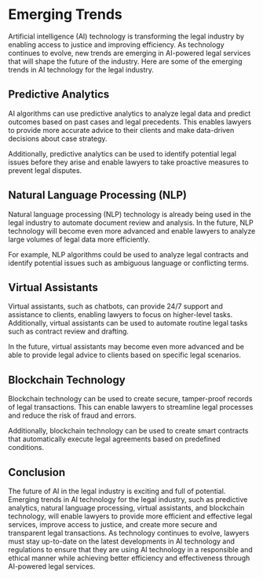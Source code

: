 Emerging Trends
==============================================================

Artificial intelligence (AI) technology is transforming the legal industry by enabling access to justice and improving efficiency. As technology continues to evolve, new trends are emerging in AI-powered legal services that will shape the future of the industry. Here are some of the emerging trends in AI technology for the legal industry.

Predictive Analytics
--------------------

AI algorithms can use predictive analytics to analyze legal data and predict outcomes based on past cases and legal precedents. This enables lawyers to provide more accurate advice to their clients and make data-driven decisions about case strategy.

Additionally, predictive analytics can be used to identify potential legal issues before they arise and enable lawyers to take proactive measures to prevent legal disputes.

Natural Language Processing (NLP)
---------------------------------

Natural language processing (NLP) technology is already being used in the legal industry to automate document review and analysis. In the future, NLP technology will become even more advanced and enable lawyers to analyze large volumes of legal data more efficiently.

For example, NLP algorithms could be used to analyze legal contracts and identify potential issues such as ambiguous language or conflicting terms.

Virtual Assistants
------------------

Virtual assistants, such as chatbots, can provide 24/7 support and assistance to clients, enabling lawyers to focus on higher-level tasks. Additionally, virtual assistants can be used to automate routine legal tasks such as contract review and drafting.

In the future, virtual assistants may become even more advanced and be able to provide legal advice to clients based on specific legal scenarios.

Blockchain Technology
---------------------

Blockchain technology can be used to create secure, tamper-proof records of legal transactions. This can enable lawyers to streamline legal processes and reduce the risk of fraud and errors.

Additionally, blockchain technology can be used to create smart contracts that automatically execute legal agreements based on predefined conditions.

Conclusion
----------

The future of AI in the legal industry is exciting and full of potential. Emerging trends in AI technology for the legal industry, such as predictive analytics, natural language processing, virtual assistants, and blockchain technology, will enable lawyers to provide more efficient and effective legal services, improve access to justice, and create more secure and transparent legal transactions. As technology continues to evolve, lawyers must stay up-to-date on the latest developments in AI technology and regulations to ensure that they are using AI technology in a responsible and ethical manner while achieving better efficiency and effectiveness through AI-powered legal services.


